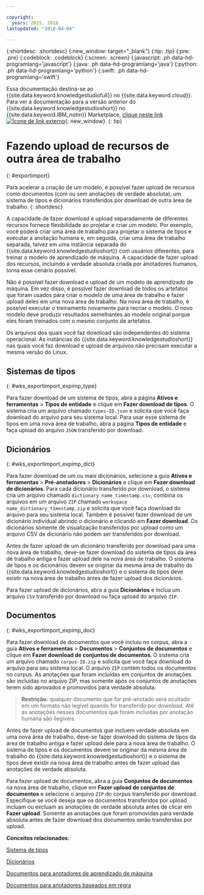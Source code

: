```yaml
---

copyright:
  years: 2015, 2018
lastupdated: "2018-04-04"

---
```


{:shortdesc: .shortdesc}
{:new_window: target="_blank"}
{:tip: .tip}
{:pre: .pre}
{:codeblock: .codeblock}
{:screen: .screen}
{:javascript: .ph data-hd-programlang='javascript'}
{:java: .ph data-hd-programlang='java'}
{:python: .ph data-hd-programlang='python'}
{:swift: .ph data-hd-programlang='swift'}

Essa documentação destina-se ao {{site.data.keyword.knowledgestudiofull}} no {{site.data.keyword.cloud}}. Para ver a documentação para a versão anterior do {{site.data.keyword.knowledgestudioshort}} no {{site.data.keyword.IBM_notm}} Marketplace, [clique neste link ![Ícone de link externo](../../icons/launch-glyph.svg "Ícone de link externo")](https://console.bluemix.net/docs/services/knowledge-studio/exportimport.html){: new_window}.
{: tip}

# Fazendo upload de recursos de outra área de trabalho
{: #exportimport}

Para acelerar a criação de um modelo, é possível fazer upload de recursos como documentos (com ou sem anotações de verdade absoluta), um sistema de tipos e dicionários transferidos por download de outra área de trabalho.
{: shortdesc}

A capacidade de fazer download e upload separadamente de diferentes recursos fornece flexibilidade ao projetar e criar um modelo. Por exemplo, você poderá criar uma área de trabalho para projetar o sistema de tipos e executar a anotação humana e, em seguida, criar uma área de trabalho separada, talvez em uma instância separada do {{site.data.keyword.knowledgestudioshort}} com usuários diferentes, para treinar o modelo de aprendizado de máquina. A capacidade de fazer upload dos recursos, incluindo a verdade absoluta criada por anotadores humanos, torna esse cenário possível.

Não é possível fazer download e upload de um modelo de aprendizado de máquina. Em vez disso, é possível fazer download de todos os artefatos que foram usados para criar o modelo de uma área de trabalho e fazer upload deles em uma nova área de trabalho. Na nova área de trabalho, é possível executar o treinamento novamente para recriar o modelo. O novo modelo deve produzir resultados semelhantes ao modelo original porque eles foram treinados com o mesmo conjunto de artefatos.

Os arquivos dos quais você faz download são independentes do sistema operacional. As instâncias do {{site.data.keyword.knowledgestudioshort}} nas quais você faz download e upload de arquivos não precisam executar a mesma versão do Linux.

## Sistemas de tipos
{: #wks_exportimport_expimp_type}

Para fazer download de um sistema de tipos, abra a página **Ativos e ferramentas** > **Tipos de entidade** e clique em **Fazer download de tipos**. O sistema cria um arquivo chamado `types-ID.json` e solicita que você faça download do arquivo para seu sistema local. Para usar esse sistema de tipos em uma nova área de trabalho, abra a página **Tipos de entidade** e faça upload do arquivo `JSON` transferido por download.

## Dicionários
{: #wks_exportimport_expimp_dict}

Para fazer download de um ou mais dicionários, selecione a guia **Ativos e ferramentas** > **Pré-anotadores** > **Dicionários** e clique em **Fazer download de dicionários**. Para cada dicionário transferido por download, o sistema cria um arquivo chamado `dictionary name_timestamp.csv`, combina os arquivos em um arquivo `ZIP` chamado `workspace name_dictionary_timestamp.zip` e solicita que você faça download do arquivo para seu sistema local. Também é possível fazer download de um dicionário individual abrindo o dicionário e clicando em **Fazer download**. Os dicionários somente de visualização transferidos por upload como um arquivo CSV de dicionário não podem ser transferidos por download.

Antes de fazer upload de um dicionário transferido por download para uma nova área de trabalho, deve-se fazer download do sistema de tipos da área de trabalho antiga e fazer upload dele na nova área de trabalho. O sistema de tipos e os dicionários devem se originar da mesma área de trabalho do {{site.data.keyword.knowledgestudioshort}} e o sistema de tipos deve existir na nova área de trabalho antes de fazer upload dos dicionários.

Para fazer upload de dicionários, abra a guia **Dicionários** e inclua um arquivo `CSV` transferido por download ou faça upload do arquivo `ZIP`.

## Documentos
{: #wks_exportimport_expimp_doc}

Para fazer download de documentos que você incluiu no corpus, abra a guia **Ativos e ferramentas** > **Documentos** > **Conjuntos de documentos** e clique em **Fazer download de conjuntos de documentos**. O sistema cria um arquivo chamado `corpus-ID.zip` e solicita que você faça download do arquivo para seu sistema local. O arquivo `ZIP` contém todos os documentos no corpus. As anotações que foram incluídas em conjuntos de anotações são incluídas no arquivo ZIP, mas somente após os conjuntos de anotações terem sido aprovados e promovidos para verdade absoluta.

> **Restrição:** qualquer documento que for pré-anotado será ocultado em um formato não legível quando for transferido por download. Até as anotações nesses documentos que foram incluídas por anotação humana são ilegíveis.

Antes de fazer upload de documentos que incluem verdade absoluta em uma nova área de trabalho, deve-se fazer download do sistema de tipos da área de trabalho antiga e fazer upload dele para a nova área de trabalho. O sistema de tipos e os documentos devem se originar da mesma área de trabalho do {{site.data.keyword.knowledgestudioshort}} e o sistema de tipos deve existir na nova área de trabalho antes de fazer upload das anotações de verdade absoluta.

Para fazer upload de documentos, abra a guia **Conjuntos de documentos** na nova área de trabalho, clique em **Fazer upload de conjuntos de documentos** e selecione o arquivo `ZIP` do corpus transferido por download. Especifique se você deseja que os documentos transferidos por upload incluam ou excluam as anotações de verdade absoluta antes de clicar em **Fazer upload**. Somente as anotações que foram promovidas para verdade absoluta antes de fazer download dos documentos serão transferidas por upload.

**Conceitos relacionados**:

[Sistema de tipos](/docs/services/watson-knowledge-studio/artifacts.html#wks_typesystem)

[Dicionários](/docs/services/watson-knowledge-studio/artifacts.html#wks_dictionaries)

[Documentos para anotadores de aprendizado de máquina](/docs/services/watson-knowledge-studio/documents-for-annotation.html#wks_t_docs_intro)

[Documentos para anotadores baseados em regra](/docs/services/watson-knowledge-studio/rule-annotator-add-doc.html)
